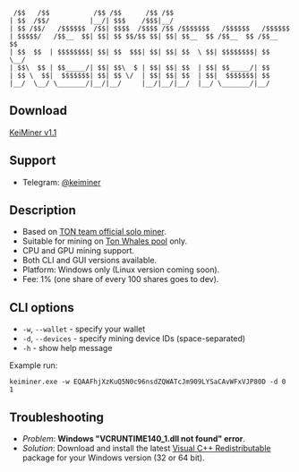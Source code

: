 ```
 /$$   /$$           /$$ /$$      /$$ /$$                              
| $$  /$$/          |__/| $$$    /$$$|__/                              
| $$ /$$/   /$$$$$$  /$$| $$$$  /$$$$ /$$ /$$$$$$$   /$$$$$$   /$$$$$$ 
| $$$$$/   /$$__  $$| $$| $$ $$/$$ $$| $$| $$__  $$ /$$__  $$ /$$__  $$
| $$  $$  | $$$$$$$$| $$| $$  $$$| $$| $$| $$  \ $$| $$$$$$$$| $$  \__/
| $$\  $$ | $$_____/| $$| $$\  $ | $$| $$| $$  | $$| $$_____/| $$      
| $$ \  $$|  $$$$$$$| $$| $$ \/  | $$| $$| $$  | $$|  $$$$$$$| $$      
|__/  \__/ \_______/|__/|__/     |__/|__/|__/  |__/ \_______/|__/      
```

## Download

[KeiMiner v1.1](https://github.com/keitechteam/keiminer/releases/tag/1.1)

## Support

* Telegram: [@keiminer](https://t.me/keiminer)

## Description

* Based on [TON team official solo miner](https://github.com/tontechio/pow-miner-gpu). 
* Suitable for mining on [Ton Whales pool](https://tonwhales.com/docs/pool) only.
* CPU and GPU mining support.
* Both CLI and GUI versions available.
* Platform: Windows only (Linux version coming soon).
* Fee: 1% (one share of every 100 shares goes to dev).

## CLI options

* `-w`, `--wallet` - specify your wallet
* `-d`, `--devices` - specify mining device IDs (space-separated)
* `-h` - show help message

Example run:
```
keiminer.exe -w EQAAFhjXzKuQ5N0c96nsdZQWATcJm909LYSaCAvWFxVJP80D -d 0 1
```

## Troubleshooting

* _Problem_: **Windows "VCRUNTIME140_1.dll not found" error**.
* _Solution_: Download and install the latest [Visual C++ Redistributable](https://docs.microsoft.com/en-us/cpp/windows/latest-supported-vc-redist?view=msvc-170) package for your Windows version (32 or 64 bit).
